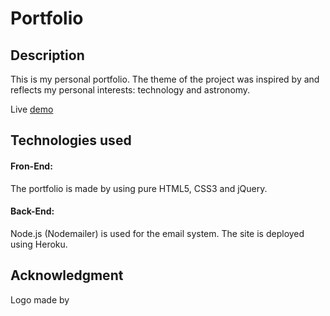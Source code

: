 # Portfolio

## Description
This is my personal portfolio. The theme of the project was inspired by and reflects my personal interests: technology and astronomy.

Live [demo](http://fornaxelit.com)

## Technologies used

#### Fron-End:
The portfolio is made by using pure HTML5, CSS3 and jQuery.

#### Back-End:
Node.js (Nodemailer) is used for the email system. 
The site is deployed using Heroku.

## Acknowledgment
Logo made by [](https://instagram.com)

<!-- ## License
MIT -->
